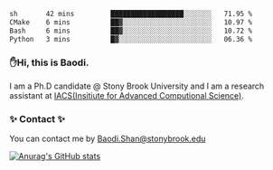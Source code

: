 <!--START_SECTION:waka-->

```txt
sh       42 mins         ██████████████████░░░░░░░   71.95 %
CMake    6 mins          ██▓░░░░░░░░░░░░░░░░░░░░░░   10.97 %
Bash     6 mins          ██▓░░░░░░░░░░░░░░░░░░░░░░   10.72 %
Python   3 mins          █▓░░░░░░░░░░░░░░░░░░░░░░░   06.36 %
```

<!--END_SECTION:waka-->

### ✋Hi, this is Baodi. 

I am a Ph.D candidate @ Stony Brook University and I am a research assistant at [IACS(Insitiute for Advanced Computional Science)](https://iacs.stonybrook.edu/).

### ✨ Contact ✨

You can contact me by [Baodi.Shan@stonybrook.edu](mailto:Baodi.Shan@stonybrook.edu)

[![Anurag's GitHub stats](https://github-readme-stats.vercel.app/api?username=lwshanbd&theme=jolly&show_icons=true&count_private=true&include_all_commits=true)](https://github.com/anuraghazra/github-readme-stats)



<!--
**lwshanbd/lwshanbd** is a ✨ _special_ ✨ repository because its `README.md` (this file) appears on your GitHub profile.

Here are some ideas to get you started:

- 🔭 I’m currently working on ...
- 🌱 I’m currently learning ...
- 👯 I’m looking to collaborate on ...
- 🤔 I’m looking for help with ...
- 💬 Ask me about ...
- 📫 How to reach me: ...
- 😄 Pronouns: ...
- ⚡ Fun fact: ...
-->
